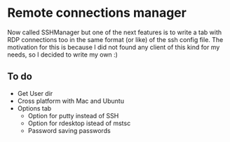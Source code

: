 # Remote connections manager
Now called SSHManager but one of the next features is to write a tab with RDP connections too in the same format (or like) of the ssh config file. The motivation for this is because I did not found any client of this kind for my needs, so I decided to write my own :)
## To do
- Get User dir
- Cross platform with Mac and Ubuntu
- Options tab
  - Option for putty instead of SSH
  - Option for rdesktop istead of mstsc
  - Password saving passwords
  
  
